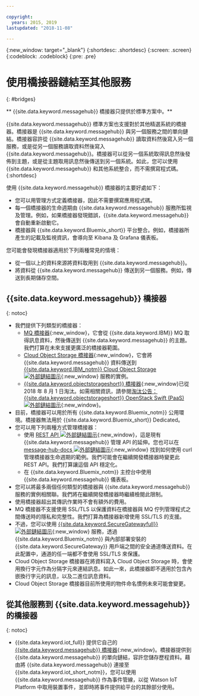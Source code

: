 ```yaml
---

copyright:
  years: 2015, 2019
lastupdated: "2018-11-08"

---
```


{:new_window: target="_blank"}
{:shortdesc: .shortdesc}
{:screen: .screen}
{:codeblock: .codeblock}
{:pre: .pre}

# 使用橋接器鏈結至其他服務
{: #bridges}

** {{site.data.keyword.messagehub}} 橋接器只提供於標準方案中。**
<br/>

{{site.data.keyword.messagehub}} 標準方案也支援對於其他精選系統的橋接器。橋接器是 {{site.data.keyword.messagehub}} 與另一個服務之間的單向鏈結。橋接器容許從 {{site.data.keyword.messagehub}} 讀取資料然後寫入另一個服務，或是從另一個服務讀取資料然後寫入 {{site.data.keyword.messagehub}}。橋接器可以從另一個系統取得訊息然後發佈到主題，或是從主題取用訊息然後傳送到另一個系統。如此，您可以使用 {{site.data.keyword.messagehub}} 和其他系統整合，而不需撰寫程式碼。
{:shortdesc}

使用 {{site.data.keyword.messagehub}} 橋接器的主要好處如下：  

* 您可以用管理方式定義橋接器，因此不需要撰寫應用程式碼。
* 每一個橋接器的生命週期由 {{site.data.keyword.messagehub}} 服務所監視及管理。例如，如果橋接器發現錯誤，{{site.data.keyword.messagehub}} 會自動重新啟動它。
* 橋接器與 {{site.data.keyword.Bluemix_short}} 平台整合。例如，橋接器所產生的記載及監視資訊，會導向至 Kibana 及 Grafana 儀表板。

您可能會發現橋接器適用於下列兩種常見的情境：

* 從一個以上的資料來源將資料取用到 {{site.data.keyword.messagehub}}。
* 將資料從 {{site.data.keyword.messagehub}} 傳送到另一個服務。例如，傳送到長期儲存空間。

## {{site.data.keyword.messagehub}} 橋接器
{: notoc}

* 我們提供下列類型的橋接器： 
  - [MQ 橋接器](/docs/services/EventStreams/eventstreams105.html){:new_window}，它會從 {{site.data.keyword.IBM}} MQ 取得訊息資料，然後傳送到 {{site.data.keyword.messagehub}} 的主題。我們打算在未來支援更廣泛的橋接器範圍。
  - [Cloud Object Storage 橋接器](/docs/services/EventStreams/eventstreams115.html){:new_window}，它會將 {{site.data.keyword.messagehub}} 資料傳送到 [{{site.data.keyword.IBM_notm}} Cloud Object Storage ![外部鏈結圖示](../../icons/launch-glyph.svg "外部鏈結圖示")](/docs/services/cloud-object-storage/about-cos.html){:new_window} 服務的實例。 
  - [{{site.data.keyword.objectstorageshort}} 橋接器](/docs/services/EventStreams/eventstreams089.html){:new_window}已從 2018 年 8 月 1 日淘汰。如需相關資訊，請參閱[淘汰公告：{{site.data.keyword.objectstorageshort}} OpenStack Swift (PaaS) ![外部鏈結圖示](../../icons/launch-glyph.svg "外部鏈結圖示")](https://www.ibm.com/blogs/bluemix/2018/05/end-marketing-object-storage-openstack-swift-paas/){:new_window}。
* 目前，橋接器可以用於所有 {{site.data.keyword.Bluemix_notm}} 公用環境。橋接器無法用於 {{site.data.keyword.Bluemix_short}} Dedicated。
* 您可以用下列兩種方式管理橋接器：
  - 使用 [REST API ![外部鏈結圖示](../../icons/launch-glyph.svg "外部鏈結圖示")](https://github.com/ibm-messaging/event-streams-docs){:new_window}，這是現有 {{site.data.keyword.messagehub}} 管理 API 的延伸。您也可以在 [message-hub-docs ![外部鏈結圖示](../../icons/launch-glyph.svg "外部鏈結圖示")](https://github.com/ibm-messaging/event-streams-docs){:new_window} 找到如何使用 curl 管理橋接器生命週期的範例。我們可能會在繼續開發橋接器時變更此 REST API。我們打算讓這個 API 穩定化。
  - 在 {{site.data.keyword.Bluemix_notm}} 主控台中使用 {{site.data.keyword.messagehub}} 儀表板。
* 您可以將最多兩個任何類型的橋接器與 {{site.data.keyword.messagehub}} 服務的實例相關聯。我們將在繼續開發橋接器時繼續檢閱此限制。
* 使用橋接器超出其傳訊作業時不會有額外的費用。
* MQ 橋接器不支援使用 SSL/TLS 以保護資料在橋接器與 MQ 佇列管理程式之間傳送時的隱私和完整性。我們打算為橋接器新增使用 SSL/TLS 的支援。 
* 不過，您可以使用 [{{site.data.keyword.SecureGatewayfull}} ![外部鏈結圖示](../../icons/launch-glyph.svg "外部鏈結圖示")](/docs/services/SecureGateway/index.html#getting-started-with-sg){:new_window}
服務，透過 {{site.data.keyword.Bluemix_notm}} 與內部部署安裝的 {{site.data.keyword.SecureGateway}} 用戶端之間的安全通道傳送資料。在此配置中，通道的任一端都不會使用
SSL/TLS 來保護。
* Cloud Object Storage 橋接器在將資料寫入 Cloud Object Storage 時，會使用換行字元作為分隔字元來連結訊息。如此一來，此橋接器即不適用於包含內嵌換行字元的訊息，以及二進位訊息資料。
* Cloud Object Storage 橋接器目前所使用的物件命名慣例未來可能會變更。

## 從其他服務到 {{site.data.keyword.messagehub}} 的橋接器
{: notoc}

* {{site.data.keyword.iot_full}} 提供它自己的 [{{site.data.keyword.messagehub}} 橋接器](/docs/services/EventStreams/eventstreams119.html){:new_window}。橋接器提供到 {{site.data.keyword.messagehub}} 的單向鏈結，容許您儲存歷程資料。藉由將 {{site.data.keyword.messagehub}} 連接至 {{site.data.keyword.iot_short_notm}}，您可以使用 {{site.data.keyword.messagehub}} 作為事件管線，以從 Watson IoT Platform 中取用裝置事件，並即時將事件提供給平台的其餘部分使用。 


